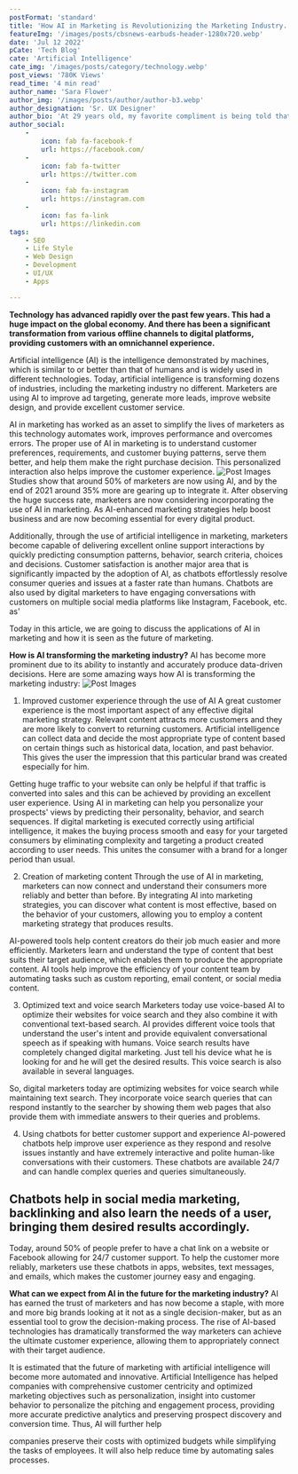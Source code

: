 ```yaml
---
postFormat: 'standard'
title: 'How AI in Marketing is Revolutionizing the Marketing Industry.'
featureImg: '/images/posts/cbsnews-earbuds-header-1280x720.webp'
date: 'Jul 12 2022'
pCate: 'Tech Blog'
cate: 'Artificial Intelligence'
cate_img: '/images/posts/category/technology.webp'
post_views: '780K Views'
read_time: '4 min read'
author_name: 'Sara Flower'
author_img: '/images/posts/author/author-b3.webp'
author_designation: 'Sr. UX Designer'
author_bio: 'At 29 years old, my favorite compliment is being told that I look like my mom. Seeing myself in her image, like this daughter up top, makes me so proud of how far I’ve come, and so thankful for where I come from.'
author_social:
    -
        icon: fab fa-facebook-f
        url: https://facebook.com/
    -
        icon: fab fa-twitter
        url: https://twitter.com
    -
        icon: fab fa-instagram
        url: https://instagram.com
    - 
        icon: fas fa-link
        url: https://linkedin.com
tags: 
    - SEO
    - Life Style
    - Web Design
    - Development
    - UI/UX
    - Apps

---
```


**Technology has advanced rapidly over the past few years. This had a huge impact on the global economy. And there has been a significant transformation from various offline channels to digital platforms, providing customers with an omnichannel experience.**

 Artificial intelligence (AI) is the intelligence demonstrated by machines, which is similar to or better than that of humans and is widely used in different technologies. Today, artificial intelligence is transforming dozens of industries, including the marketing industry no different. Marketers are using AI to improve ad targeting, generate more leads, improve website design, and provide excellent customer service.

AI in marketing has worked as an asset to simplify the lives of marketers as this technology automates work, improves performance and overcomes errors. The proper use of AI in marketing is to understand customer preferences, requirements, and customer buying patterns, serve them better, and help them make the right purchase decision. This personalized interaction also helps improve the customer experience.
![Post Images](/images/post-single/iStock-815815658-1024x768.webp)
Studies show that around 50% of marketers are now using AI, and by the end of 2021 around 35% more are gearing up to integrate it. After observing the huge success rate, marketers are now considering incorporating the use of AI in marketing. As AI-enhanced marketing strategies help boost business and are now becoming essential for every digital product.

Additionally, through the use of artificial intelligence in marketing, marketers become capable of delivering excellent online support interactions by quickly predicting consumption patterns, behavior, search criteria, choices and decisions. Customer satisfaction is another major area that is significantly impacted by the adoption of AI, as chatbots effortlessly resolve consumer queries and issues at a faster rate than humans. Chatbots are also used by digital marketers to have engaging conversations with customers on multiple social media platforms like Instagram, Facebook, etc. as'

Today in this article, we are going to discuss the applications of AI in marketing and how it is seen as the future of marketing.

**How is AI transforming the marketing industry?**
AI has become more prominent due to its ability to instantly and accurately produce data-driven decisions. Here are some amazing ways how AI is transforming the marketing industry:
![Post Images](/images/post-single/iStock-815815658-1024x768.webp)
1. Improved customer experience through the use of AI
A great customer experience is the most important aspect of any effective digital marketing strategy. Relevant content attracts more customers and they are more likely to convert to returning customers. Artificial intelligence can collect data and decide the most appropriate type of content based on certain things such as historical data, location, and past behavior. This gives the user the impression that this particular brand was created especially for him.

Getting huge traffic to your website can only be helpful if that traffic is converted into sales and this can be achieved by providing an excellent user experience. Using AI in marketing can help you personalize your prospects' views by predicting their personality, behavior, and search sequences. If digital marketing is executed correctly using artificial intelligence, it makes the buying process smooth and easy for your targeted consumers by eliminating complexity and targeting a product created according to user needs. This unites the consumer with a brand for a longer period than usual.

2. Creation of marketing content
Through the use of AI in marketing, marketers can now connect and understand their consumers more reliably and better than before. By integrating AI into marketing strategies, you can discover what content is most effective, based on the behavior of your customers, allowing you to employ a content marketing strategy that produces results.

AI-powered tools help content creators do their job much easier and more efficiently. Marketers learn and understand the type of content that best suits their target audience, which enables them to produce the appropriate content. AI tools help improve the efficiency of your content team by automating tasks such as custom reporting, email content, or social media content.

3. Optimized text and voice search
Marketers today use voice-based AI to optimize their websites for voice search and they also combine it with conventional text-based search. AI provides different voice tools that understand the user's intent and provide equivalent conversational speech as if speaking with humans. Voice search results have completely changed digital marketing. Just tell his device what he is looking for and he will get the desired results. This voice search is also available in several languages.

So, digital marketers today are optimizing websites for voice search while maintaining text search. They incorporate voice search queries that can respond instantly to the searcher by showing them web pages that also provide them with immediate answers to their queries and problems.

4. Using chatbots for better customer support and experience
AI-powered chatbots help improve user experience as they respond and resolve issues instantly and have extremely interactive and polite human-like conversations with their customers. These chatbots are available 24/7 and can handle complex queries and queries simultaneously.

## Chatbots help in social media marketing, backlinking and also learn the needs of a user, bringing them desired results accordingly. 

Today, around 50% of people prefer to have a chat link on a website or Facebook allowing for 24/7 customer support. To help the customer more reliably, marketers use these chatbots in apps, websites, text messages, and emails, which makes the customer journey easy and engaging.

**What can we expect from AI in the future for the marketing industry?**
AI has earned the trust of marketers and has now become a staple, with more and more big brands looking at it not as a single decision-maker, but as an essential tool to grow the decision-making process. The rise of AI-based technologies has dramatically transformed the way marketers can achieve the ultimate customer experience, allowing them to appropriately connect with their target audience.

It is estimated that the future of marketing with artificial intelligence will become more automated and innovative. Artificial Intelligence has helped companies with comprehensive customer centricity and optimized marketing objectives such as personalization, insight into customer behavior to personalize the pitching and engagement process, providing more accurate predictive analytics and preserving prospect discovery and conversion time. Thus, AI will further help

companies preserve their costs with optimized budgets while simplifying the tasks of employees. It will also help reduce time by automating sales processes.

